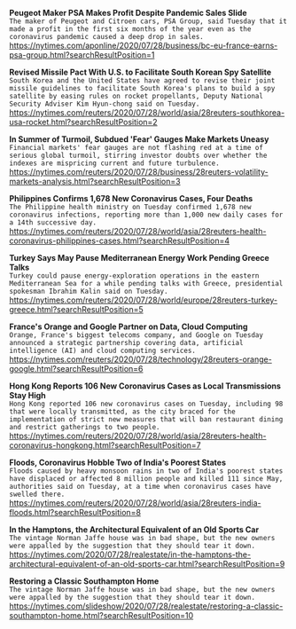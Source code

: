 **Peugeot Maker PSA Makes Profit Despite Pandemic Sales Slide**\
`The maker of Peugeot and Citroen cars, PSA Group, said Tuesday that it made a profit in the first six months of the year even as the coronavirus pandemic caused a deep drop in sales.`\
https://nytimes.com/aponline/2020/07/28/business/bc-eu-france-earns-psa-group.html?searchResultPosition=1

**Revised Missile Pact With U.S. to Facilitate South Korean Spy Satellite**\
`South Korea and the United States have agreed to revise their joint missile guidelines to facilitate South Korea's plans to build a spy satellite by easing rules on rocket propellants, Deputy National Security Adviser Kim Hyun-chong said on Tuesday.`\
https://nytimes.com/reuters/2020/07/28/world/asia/28reuters-southkorea-usa-rocket.html?searchResultPosition=2

**In Summer of Turmoil, Subdued 'Fear' Gauges Make Markets Uneasy**\
`Financial markets' fear gauges are not flashing red at a time of serious global turmoil, stirring investor doubts over whether the indexes are mispricing current and future turbulence.`\
https://nytimes.com/reuters/2020/07/28/business/28reuters-volatility-markets-analysis.html?searchResultPosition=3

**Philippines Confirms 1,678 New Coronavirus Cases, Four Deaths**\
`The Philippine health ministry on Tuesday confirmed 1,678 new coronavirus infections, reporting more than 1,000 new daily cases for a 14th successive day. `\
https://nytimes.com/reuters/2020/07/28/world/asia/28reuters-health-coronavirus-philippines-cases.html?searchResultPosition=4

**Turkey Says May Pause Mediterranean Energy Work Pending Greece Talks**\
`Turkey could pause energy-exploration operations in the eastern Mediterranean Sea for a while pending talks with Greece, presidential spokesman Ibrahim Kalin said on Tuesday. `\
https://nytimes.com/reuters/2020/07/28/world/europe/28reuters-turkey-greece.html?searchResultPosition=5

**France's Orange and Google Partner on Data, Cloud Computing**\
`Orange, France's biggest telecoms company, and Google on Tuesday announced a strategic partnership covering data, artificial intelligence (AI) and cloud computing services.`\
https://nytimes.com/reuters/2020/07/28/technology/28reuters-orange-google.html?searchResultPosition=6

**Hong Kong Reports 106 New Coronavirus Cases as Local Transmissions Stay High**\
`Hong Kong reported 106 new coronavirus cases on Tuesday, including 98 that were locally transmitted, as the city braced for the implementation of strict new measures that will ban restaurant dining and restrict gatherings to two people.`\
https://nytimes.com/reuters/2020/07/28/world/asia/28reuters-health-coronavirus-hongkong.html?searchResultPosition=7

**Floods, Coronavirus Hobble Two of India's Poorest States**\
`Floods caused by heavy monsoon rains in two of India's poorest states have displaced or affected 8 million people and killed 111 since May, authorities said on Tuesday, at a time when coronavirus cases have swelled there.`\
https://nytimes.com/reuters/2020/07/28/world/asia/28reuters-india-floods.html?searchResultPosition=8

**In the Hamptons, the Architectural Equivalent of an Old Sports Car**\
`The vintage Norman Jaffe house was in bad shape, but the new owners were appalled by the suggestion that they should tear it down.`\
https://nytimes.com/2020/07/28/realestate/in-the-hamptons-the-architectural-equivalent-of-an-old-sports-car.html?searchResultPosition=9

**Restoring a Classic Southampton Home**\
`The vintage Norman Jaffe house was in bad shape, but the new owners were appalled by the suggestion that they should tear it down.`\
https://nytimes.com/slideshow/2020/07/28/realestate/restoring-a-classic-southampton-home.html?searchResultPosition=10

